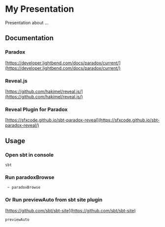 # My Presentation

Presentation about ...

## Documentation

### Paradox
[https://developer.lightbend.com/docs/paradox/current/](https://developer.lightbend.com/docs/paradox/current/)

### Reveal.js
[https://github.com/hakimel/reveal.js/](https://github.com/hakimel/reveal.js/)

### Reveal Plugin for Paradox
[https://sfxcode.github.io/sbt-paradox-reveal](https://sfxcode.github.io/sbt-paradox-reveal/)

## Usage

### Open sbt in console
```
sbt
```

### Run paradoxBrowse
```
 ~ paradoxBrowse
```

### Or Run previewAuto from sbt site plugin

[https://github.com/sbt/sbt-site](https://github.com/sbt/sbt-site)

```
previewAuto
```